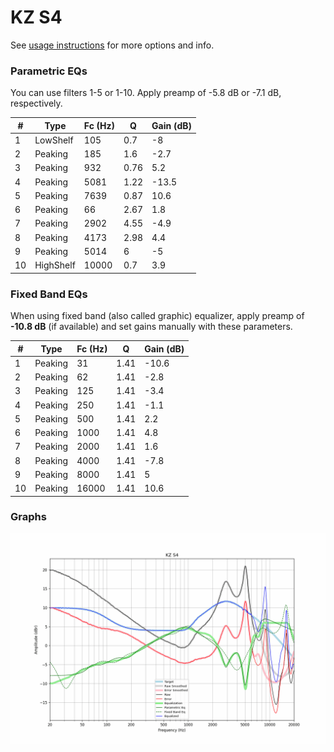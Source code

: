 # KZ S4
See [usage instructions](https://github.com/jaakkopasanen/AutoEq#usage) for more options and info.

### Parametric EQs
You can use filters 1-5 or 1-10. Apply preamp of -5.8 dB or -7.1 dB, respectively.

|   # | Type      |   Fc (Hz) |    Q |   Gain (dB) |
|-----|-----------|-----------|------|-------------|
|   1 | LowShelf  |       105 | 0.7  |        -8   |
|   2 | Peaking   |       185 | 1.6  |        -2.7 |
|   3 | Peaking   |       932 | 0.76 |         5.2 |
|   4 | Peaking   |      5081 | 1.22 |       -13.5 |
|   5 | Peaking   |      7639 | 0.87 |        10.6 |
|   6 | Peaking   |        66 | 2.67 |         1.8 |
|   7 | Peaking   |      2902 | 4.55 |        -4.9 |
|   8 | Peaking   |      4173 | 2.98 |         4.4 |
|   9 | Peaking   |      5014 | 6    |        -5   |
|  10 | HighShelf |     10000 | 0.7  |         3.9 |

### Fixed Band EQs
When using fixed band (also called graphic) equalizer, apply preamp of **-10.8 dB** (if available) and set gains manually with these parameters.

|   # | Type    |   Fc (Hz) |    Q |   Gain (dB) |
|-----|---------|-----------|------|-------------|
|   1 | Peaking |        31 | 1.41 |       -10.6 |
|   2 | Peaking |        62 | 1.41 |        -2.8 |
|   3 | Peaking |       125 | 1.41 |        -3.4 |
|   4 | Peaking |       250 | 1.41 |        -1.1 |
|   5 | Peaking |       500 | 1.41 |         2.2 |
|   6 | Peaking |      1000 | 1.41 |         4.8 |
|   7 | Peaking |      2000 | 1.41 |         1.6 |
|   8 | Peaking |      4000 | 1.41 |        -7.8 |
|   9 | Peaking |      8000 | 1.41 |         5   |
|  10 | Peaking |     16000 | 1.41 |        10.6 |

### Graphs
![](./KZ%20S4.png)
